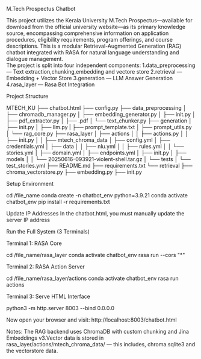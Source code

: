 M.Tech Prospectus Chatbot
  
This project utilizes the Kerala University M.Tech Prospectus—available for download from the official university website—as its primary knowledge source, encompassing comprehensive information on application procedures, eligibility requirements, program offerings, and course descriptions.
This is a modular Retrieval-Augmented Generation (RAG) chatbot integrated with RASA for natural language understanding and dialogue management.  
The project is split into four independent components:
1.data_preprocessing — Text extraction,chunking,embedding and vectore store
2.retrieval — Embedding + Vector Store
3.generation — LLM Answer Generation
4.rasa_layer — Rasa Bot Integration

Project Structure

MTECH_KU
├── chatbot.html
├── config.py
├── data_preprocessing
│   ├── chromadb_manager.py
│   ├── embedding_generator.py
│   ├── init.py
│   ├── pdf_extractor.py
│   ├── .pdf
│   └── text_chunker.py
├── generation
│   ├── init.py
│   ├── llm.py
|   ├── prompt_template.txt
│   ├── prompt_utils.py
│   └── rag_core.py
├── rasa_layer
│   ├── actions
│   │   ├── actions.py
│   │   ├── init.py
│   │   ├── mtech_chroma_data
│   ├── config.yml
│   ├── credentials.yml
│   ├── data
│   │   ├── nlu.yml
│   │   ├── rules.yml
│   │   └── stories.yml
│   ├── domain.yml
│   ├── endpoints.yml
│   ├── init.py
│   ├── models
│   │   └── 20250616-093921-violent-shell.tar.gz
│   └── tests
│       └── test_stories.yml
├── README.md
├── requirements.txt
└── retrieval
    ├── chroma_vectorstore.py
    ├── embedding.py
    ├── init.py


Setup Environment

cd /file_name
conda create -n chatbot_env python=3.9.21
conda activate chatbot_env
pip install -r requirements.txt

Update IP Addresses
In the chatbot.html, you must manually update the server IP address 


Run the Full System (3 Terminals)

Terminal 1: RASA Core

cd /file_name/rasa_layer
conda activate chatbot_env
rasa run  --cors "*" 

Terminal 2: RASA Action Server  

cd /file_name/rasa_layer/actions
conda activate chatbot_env
rasa run actions 

Terminal 3: Serve HTML Interface

python3 -m http.server 8003  --bind 0.0.0.0

Now open your browser and visit: http://localhost:8003/chatbot.html

Notes:
The RAG backend uses ChromaDB with custom chunking and Jina Embeddings v3.Vector data is stored in rasa_layer/actions/mtech_chroma_data/ — this includes, chroma.sqlite3 and the vectorstore data.
